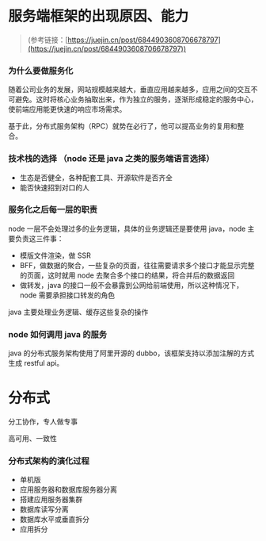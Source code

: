 # 服务端框架的出现原因、能力

> (参考链接：[https://juejin.cn/post/6844903608706678797](https://juejin.cn/post/6844903608706678797))

### 为什么要做服务化

随着公司业务的发展，网站规模越来越大，垂直应用越来越多，应用之间的交互不可避免。这时将核心业务抽取出来，作为独立的服务，逐渐形成稳定的服务中心，使前端应用能更快速的响应市场需求。

基于此，分布式服务架构（RPC）就势在必行了，他可以提高业务的复用和整合。

### 技术栈的选择 （node 还是 java 之类的服务端语言选择）

- 生态是否健全，各种配套工具、开源软件是否齐全
- 能否快速招到对口的人

### 服务化之后每一层的职责

node 一层不会处理过多的业务逻辑，具体的业务逻辑还是要使用 java，node 主要负责这三件事：

- 模版文件渲染，做 SSR
- BFF，做数据的聚合，一些复杂的页面，往往需要请求多个接口才能显示完整的页面，这时就用 node 去聚合多个接口的结果，将合并后的数据返回
- 做转发，java 的接口一般不会暴露到公网给前端使用，所以这种情况下，node 需要承担接口转发的角色

java 主要处理业务逻辑、缓存这些复杂的操作

### node 如何调用 java 的服务

java 的分布式服务架构使用了阿里开源的 dubbo，该框架支持以添加注解的方式生成 restful api。

# 分布式

分工协作，专人做专事

高可用、一致性

### 分布式架构的演化过程

- 单机版
- 应用服务器和数据库服务器分离
- 搭建应用服务器集群
- 数据库读写分离
- 数据库水平或垂直拆分
- 应用拆分
